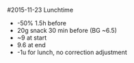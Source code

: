#2015-11-23 Lunchtime

- -50% 1.5h before
- 20g snack 30 min before (BG ~6.5)
- ~9 at start
- 9.6 at end
- -1u for lunch, no correction adjustment